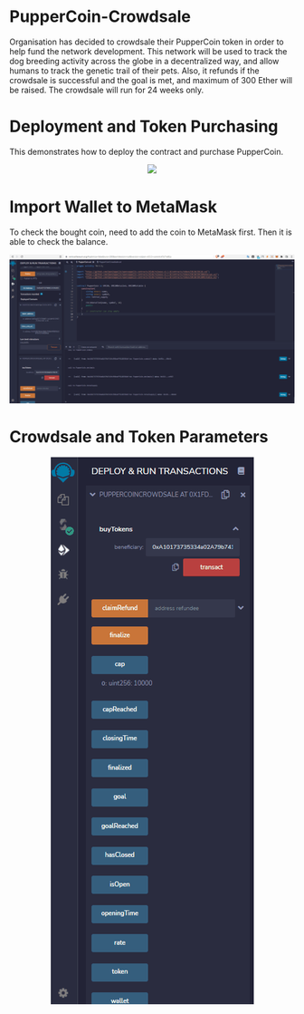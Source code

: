 # PupperCoin-Crowdsale

Organisation has decided to crowdsale their PupperCoin token in order to help fund the network development.
This network will be used to track the dog breeding activity across the globe in a decentralized way, and allow humans to track the genetic trail of their pets. Also, it refunds if the crowdsale is successful and the goal is met, and maximum of 300 Ether will be raised. The crowdsale will run for 24 weeks only.

# Deployment and Token Purchasing

This demonstrates how to deploy the contract and purchase PupperCoin.

<p align="center">
  <img src="https://github.com/chirathlv/PupperCoin-Crowdsale/blob/main/Images/Deployment_Token_Sale.gif">
</p>

# Import Wallet to MetaMask

To check the bought coin, need to add the coin to MetaMask first. Then it is able to check the balance.

<p align="center">
  <img src="https://github.com/chirathlv/PupperCoin-Crowdsale/blob/main/Images/Import_PUP_Coin.gif">
</p>

# Crowdsale and Token Parameters

<p align="center">
  <img src="https://github.com/chirathlv/PupperCoin-Crowdsale/blob/main/Images/Parameters.gif">
</p>
